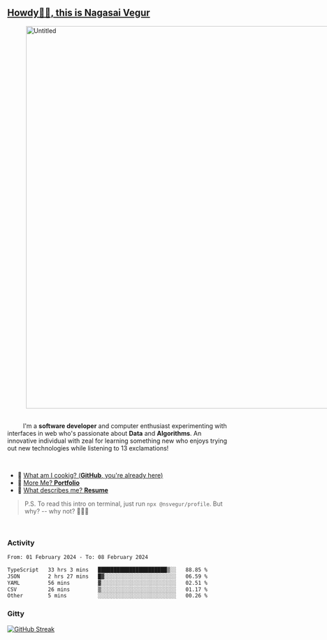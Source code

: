 
## [Howdy🖖🏻, this is Nagasai Vegur](https://nsvegur.me/)

<div style="
  display: flex;
  width: 100vw;
  justify-content: center;
  ">
  <img width="875" alt="Untitled" src="https://github.com/NSVEGUR/NSVEGUR/assets/83576465/f41a8098-aaa9-4353-8130-bd4076cb1d4a">
</div>

<br /> 
 
<p>
&emsp; &emsp; I'm a <b>software developer</b> and computer enthusiast experimenting with interfaces in web who's passionate about <b>Data</b> and <b>Algorithms</b>. An innovative individual with zeal for learning something new who enjoys trying out new technologies while listening to 13 exclamations!
</p>

<br /> 

- 🍔 [What am I cookig? (**GitHub**, you're already here)](https://github.com/NSVEGUR)
- 👻 [More Me? **Portfolio**](https://nsvegur.me/)
- 🔭 [What describes me? **Resume**](https://nsvegur.me/resume)

> P.S. To read this intro on terminal, just run `npx @nsvegur/profile`. But why? -- why not? 🤷🏻‍♂️

<br />

### Activity

<!--START_SECTION:waka-->

```txt
From: 01 February 2024 - To: 08 February 2024

TypeScript   33 hrs 3 mins   ██████████████████████▒░░   88.85 %
JSON         2 hrs 27 mins   █▓░░░░░░░░░░░░░░░░░░░░░░░   06.59 %
YAML         56 mins         ▓░░░░░░░░░░░░░░░░░░░░░░░░   02.51 %
CSV          26 mins         ▒░░░░░░░░░░░░░░░░░░░░░░░░   01.17 %
Other        5 mins          ░░░░░░░░░░░░░░░░░░░░░░░░░   00.26 %
```

<!--END_SECTION:waka-->

### Gitty

[![GitHub Streak](http://github-profile-summary-cards.vercel.app/api/cards/profile-details?username=NSVEGUR&theme=github_dark)]('https://github.com/NSVEGUR')

